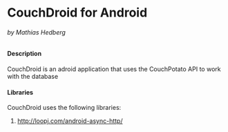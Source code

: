# CouchDroid for Android 
######  by Mathias Hedberg
#### Description
CouchDroid is an adroid application that uses the CouchPotato API to work with the database
#### Libraries
CouchDroid uses the following libraries:
1. http://loopj.com/android-async-http/